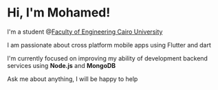 # Hi, I'm **Mohamed!**

 I'm a student @[Faculty of Engineering Cairo University](http://eng.cu.edu.eg/ar/)

 I am passionate about cross platform mobile apps using Flutter and dart

 I'm currently focused on improving my ability of development backend services using **Node.js** and **MongoDB**

 Ask me about anything, I will be happy to help
